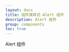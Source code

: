 ```yaml
---
layout: docs
title: 组件类样式-Alert 组件
description: Alert 组件
group: components
toc: true
---
```


Alert 组件
